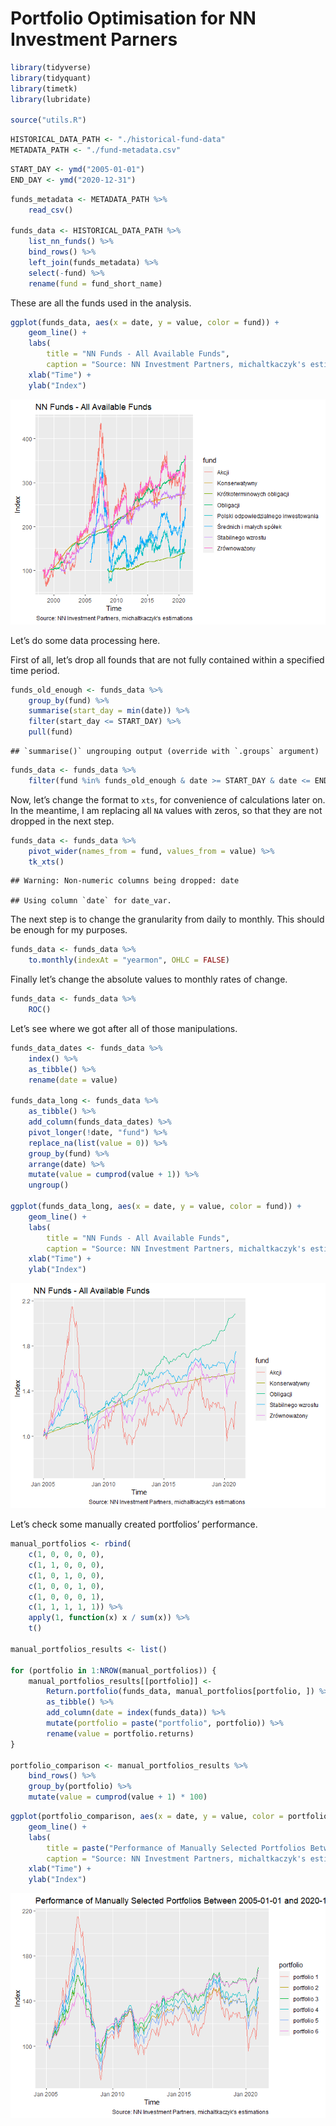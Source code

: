 Portfolio Optimisation for NN Investment Parners
================

``` r
library(tidyverse)
library(tidyquant)
library(timetk)
library(lubridate)

source("utils.R")
```

``` r
HISTORICAL_DATA_PATH <- "./historical-fund-data"
METADATA_PATH <- "./fund-metadata.csv"
```

``` r
START_DAY <- ymd("2005-01-01")
END_DAY <- ymd("2020-12-31")
```

``` r
funds_metadata <- METADATA_PATH %>% 
    read_csv()

funds_data <- HISTORICAL_DATA_PATH %>% 
    list_nn_funds() %>% 
    bind_rows() %>% 
    left_join(funds_metadata) %>% 
    select(-fund) %>% 
    rename(fund = fund_short_name)
```

These are all the funds used in the analysis.

``` r
ggplot(funds_data, aes(x = date, y = value, color = fund)) +
    geom_line() +
    labs(
        title = "NN Funds - All Available Funds",
        caption = "Source: NN Investment Partners, michaltkaczyk's estimations") +
    xlab("Time") +
    ylab("Index")
```

![](main_files/figure-gfm/unnamed-chunk-5-1.png)<!-- -->

Let’s do some data processing here.

First of all, let’s drop all founds that are not fully contained within
a specified time period.

``` r
funds_old_enough <- funds_data %>%
    group_by(fund) %>%
    summarise(start_day = min(date)) %>%
    filter(start_day <= START_DAY) %>% 
    pull(fund)
```

    ## `summarise()` ungrouping output (override with `.groups` argument)

``` r
funds_data <- funds_data %>%
    filter(fund %in% funds_old_enough & date >= START_DAY & date <= END_DAY)
```

Now, let’s change the format to `xts`, for convenience of calculations
later on. In the meantime, I am replacing all `NA` values with zeros, so
that they are not dropped in the next step.

``` r
funds_data <- funds_data %>%
    pivot_wider(names_from = fund, values_from = value) %>% 
    tk_xts()
```

    ## Warning: Non-numeric columns being dropped: date

    ## Using column `date` for date_var.

The next step is to change the granularity from daily to monthly. This
should be enough for my purposes.

``` r
funds_data <- funds_data %>% 
    to.monthly(indexAt = "yearmon", OHLC = FALSE)
```

Finally let’s change the absolute values to monthly rates of change.

``` r
funds_data <- funds_data %>% 
    ROC()
```

Let’s see where we got after all of those manipulations.

``` r
funds_data_dates <- funds_data %>% 
    index() %>% 
    as_tibble() %>% 
    rename(date = value)

funds_data_long <- funds_data %>%
    as_tibble() %>%
    add_column(funds_data_dates) %>% 
    pivot_longer(!date, "fund") %>%
    replace_na(list(value = 0)) %>% 
    group_by(fund) %>% 
    arrange(date) %>% 
    mutate(value = cumprod(value + 1)) %>% 
    ungroup()

ggplot(funds_data_long, aes(x = date, y = value, color = fund)) +
    geom_line() +
    labs(
        title = "NN Funds - All Available Funds",
        caption = "Source: NN Investment Partners, michaltkaczyk's estimations") +
    xlab("Time") +
    ylab("Index")
```

![](main_files/figure-gfm/unnamed-chunk-10-1.png)<!-- -->

Let’s check some manually created portfolios’ performance.

``` r
manual_portfolios <- rbind(
    c(1, 0, 0, 0, 0),
    c(1, 1, 0, 0, 0),
    c(1, 0, 1, 0, 0),
    c(1, 0, 0, 1, 0),
    c(1, 0, 0, 0, 1),
    c(1, 1, 1, 1, 1)) %>% 
    apply(1, function(x) x / sum(x)) %>% 
    t()

manual_portfolios_results <- list()

for (portfolio in 1:NROW(manual_portfolios)) {
    manual_portfolios_results[[portfolio]] <- 
        Return.portfolio(funds_data, manual_portfolios[portfolio, ]) %>%
        as_tibble() %>% 
        add_column(date = index(funds_data)) %>% 
        mutate(portfolio = paste("portfolio", portfolio)) %>% 
        rename(value = portfolio.returns)
}

portfolio_comparison <- manual_portfolios_results %>%
    bind_rows() %>% 
    group_by(portfolio) %>% 
    mutate(value = cumprod(value + 1) * 100)
```

``` r
ggplot(portfolio_comparison, aes(x = date, y = value, color = portfolio)) +
    geom_line() +
    labs(
        title = paste("Performance of Manually Selected Portfolios Between", START_DAY, "and", END_DAY),
        caption = "Source: NN Investment Partners, michaltkaczyk's estimations") +
    xlab("Time") +
    ylab("Index")
```

![](main_files/figure-gfm/unnamed-chunk-12-1.png)<!-- -->
